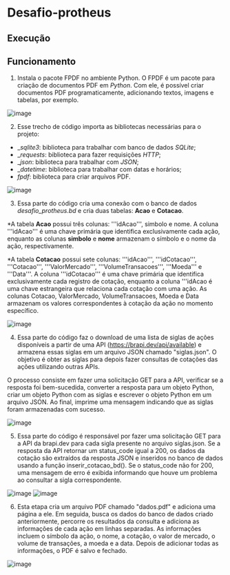 # Desafio-protheus
## Execução



## Funcionamento
1. Instala o pacote FPDF no ambiente Python. O FPDF é um pacote para criação de documentos PDF em _Python_. Com ele, é possível criar documentos PDF programaticamente, adicionando textos, imagens e tabelas, por exemplo.

![image](https://user-images.githubusercontent.com/130913679/234136322-daeee4d7-d327-4b85-b10f-8df9bd1ab206.png)

2. Esse trecho de código importa as bibliotecas necessárias para o projeto:

  * __sqlite3_: biblioteca para trabalhar com banco de dados _SQLite_;
  * __requests_: biblioteca para fazer requisições _HTTP_;
  * __json_: biblioteca para trabalhar com _JSON_;
  * __datetime_: biblioteca para trabalhar com datas e horários;
  * _fpdf_: biblioteca para criar arquivos PDF.

![image](https://user-images.githubusercontent.com/130913679/234136232-09d934fa-9275-444e-afa0-b8009c010816.png)

3. Essa parte do código cria uma conexão com o banco de dados _desafio_protheus.bd_ e cria duas tabelas: **Acao** e **Cotacao**.

  *A tabela **Acao** possui três colunas: '''idAcao''', simbolo e nome. A coluna '''idAcao''' é uma chave primária que identifica exclusivamente cada ação, enquanto as colunas **simbolo**  e **nome** armazenam o símbolo e o nome da ação, respectivamente.

  *A tabela **Cotacao** possui sete colunas: '''idAcao''', '''idCotacao''', '''Cotacao''', '''ValorMercado''', '''VolumeTransacoes''', '''Moeda''' e '''Data'''. A coluna '''idCotacao''' é uma chave primária que identifica exclusivamente cada registro de cotação, enquanto a coluna '''idAcao é uma chave estrangeira que relaciona cada cotação com uma ação. As colunas Cotacao, ValorMercado, VolumeTransacoes, Moeda e Data armazenam os valores correspondentes à cotação da ação no momento específico.

![image](https://user-images.githubusercontent.com/130913679/234136351-cd55cb3d-e6cd-4878-abc2-9ec977fab34f.png)

4. Essa parte do código faz o download de uma lista de siglas de ações disponíveis a partir de uma API (https://brapi.dev/api/available) e armazena essas siglas em um arquivo JSON chamado "siglas.json". O objetivo é obter as siglas para depois fazer consultas de cotações das ações utilizando outras APIs.

  O processo consiste em fazer uma solicitação GET para a API, verificar se a resposta foi bem-sucedida, converter a resposta para um objeto Python, criar um objeto Python com as siglas e escrever o objeto Python em um arquivo JSON. Ao final, imprime uma mensagem indicando que as siglas foram armazenadas com sucesso.

![image](https://user-images.githubusercontent.com/130913679/234136397-5bccea6d-07f0-4930-8ddc-c160730b56ff.png)

5. Essa parte do código é responsável por fazer uma solicitação GET para a API da brapi.dev para cada sigla presente no arquivo siglas.json. Se a resposta da API retornar um status_code igual a 200, os dados da cotação são extraídos da resposta JSON e inseridos no banco de dados usando a função inserir_cotacao_bd(). Se o status_code não for 200, uma mensagem de erro é exibida informando que houve um problema ao consultar a sigla correspondente.

![image](https://user-images.githubusercontent.com/130913679/234136735-1014c9b9-7471-4119-a11d-d3e4f5309c18.png)
![image](https://user-images.githubusercontent.com/130913679/234136807-c19a0195-37cd-4dc4-8050-091c503d4108.png)

6. Esta etapa cria um arquivo PDF chamado "dados.pdf" e adiciona uma página a ele. Em seguida, busca os dados do banco de dados criado anteriormente, percorre os resultados da consulta e adiciona as informações de cada ação em linhas separadas. As informações incluem o símbolo da ação, o nome, a cotação, o valor de mercado, o volume de transações, a moeda e a data. Depois de adicionar todas as informações, o PDF é salvo e fechado.

![image](https://user-images.githubusercontent.com/130913679/234136863-0dd924ec-1007-4250-a1e5-23eafd1e071e.png)
